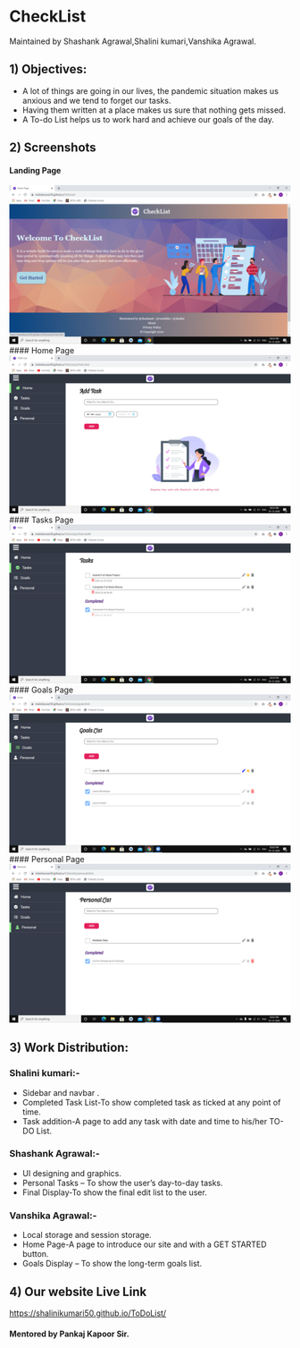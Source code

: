# CheckList
Maintained by Shashank Agrawal,Shalini kumari,Vanshika Agrawal.


## 1) Objectives:
* A lot of things are going in our lives, the pandemic situation makes us anxious and we tend to forget our tasks. 
* Having them written at a place makes us sure that nothing gets missed. 
* A To-do List helps us to work hard and achieve our goals of the day.


## 2) Screenshots
#### Landing Page
<img src="Screenshot/1.png">
#### Home Page
<img src="Screenshot/2.png">
#### Tasks Page
<img src="Screenshot/3.png">
#### Goals Page
<img src="Screenshot/4.png">
#### Personal Page
<img src="Screenshot/5.png">


## 3) Work Distribution:
### Shalini kumari:- 	
* Sidebar and navbar .
* Completed Task List-To show completed task as ticked at any point of time.
* Task addition-A page to add any task with date and time to his/her TO-DO List.

### Shashank Agrawal:- 
* UI designing and graphics.
* Personal Tasks – To show the user’s day-to-day tasks.
* Final Display-To show the final edit list to the user.

### Vanshika Agrawal:-
* Local storage and session storage.
* Home Page-A page to introduce our site and with a GET STARTED button.
* Goals Display – To show the long-term goals list.


## 4) Our website Live Link
https://shalinikumari50.github.io/ToDoList/


#### Mentored by Pankaj Kapoor Sir. 


	
	
	
	
	
	







